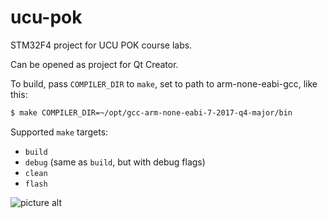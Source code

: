 # ucu-pok

STM32F4 project for UCU POK course labs.

Can be opened as project for Qt Creator.

To build, pass `COMPILER_DIR` to `make`, set to path to arm-none-eabi-gcc, like this:
```sh
$ make COMPILER_DIR=~/opt/gcc-arm-none-eabi-7-2017-q4-major/bin
```
Supported `make` targets:
- `build`
- `debug` (same as `build`, but with debug flags)
- `clean`
- `flash`

![picture alt](https://github.com/poc-team/labs/blob/master/longdistznce-2.png "Title is optional")
